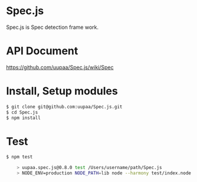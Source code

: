 Spec.js
=========

Spec.js is Spec detection frame work.

# API Document

https://github.com/uupaa/Spec.js/wiki/Spec

# Install, Setup modules

```sh
$ git clone git@github.com:uupaa/Spec.js.git
$ cd Spec.js
$ npm install
```

# Test

```sh
$ npm test

    > uupaa.spec.js@0.8.0 test /Users/username/path/Spec.js
    > NODE_ENV=production NODE_PATH=lib node --harmony test/index.node.js; open test/index.html
```
